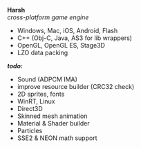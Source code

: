 <b>Harsh</b><br>
<i>cross-platform game engine</i>

- Windows, Mac, iOS, Android, Flash
- C++ (Obj-C, Java, AS3 for lib wrappers)
- OpenGL, OpenGL ES, Stage3D
- LZO data packing

<b><i>todo:</i></b>
- Sound (ADPCM IMA)
- improve resource builder (CRC32 check)
- 2D sprites, fonts
- WinRT, Linux
- Direct3D
- Skinned mesh animation
- Material & Shader builder
- Particles
- SSE2 & NEON math support
